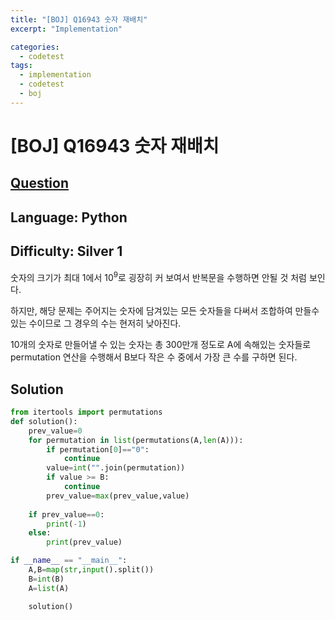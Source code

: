 ```yaml
---
title: "[BOJ] Q16943 숫자 재배치"
excerpt: "Implementation"

categories:
  - codetest
tags:
  - implementation
  - codetest
  - boj
---
```

# [BOJ] Q16943 숫자 재배치
## [Question](https://www.acmicpc.net/problem/16943)
## Language: Python
## Difficulty: Silver 1

숫자의 크기가 최대 1에서 10<sup>9</sup>로 굉장히 커 보여서 반복문을 수행하면 안될 것 처럼 보인다.

하지만, 해당 문제는 주어지는 숫자에 담겨있는 모든 숫자들을 다써서 조합하여 만들수 있는 수이므로 그 경우의 수는 현저히 낮아진다.

10개의 숫자로 만들어낼 수 있는 숫자는 총 300만개 정도로 A에 속해있는 숫자들로 permutation 연산을 수행해서 B보다 작은 수 중에서 가장 큰 수를 구하면 된다.


## Solution

```python
from itertools import permutations
def solution():
    prev_value=0
    for permutation in list(permutations(A,len(A))):
        if permutation[0]=="0":
            continue
        value=int("".join(permutation)) 
        if value >= B:
            continue
        prev_value=max(prev_value,value)
        
    if prev_value==0:
        print(-1)
    else:
        print(prev_value)

if __name__ == "__main__":
    A,B=map(str,input().split())
    B=int(B)
    A=list(A)

    solution()
```
